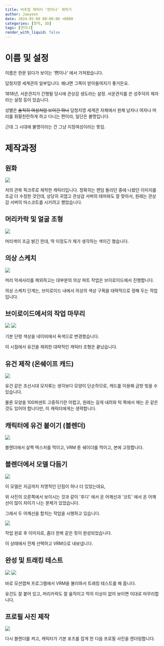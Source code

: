 ```yaml
---
title: 버추얼 캐릭터 '연이나' 제작기
author: Jaeyeon
date: 2024-05-08 00:00:00 +0800
categories: [창작, 3D]
tags: [연이나]
render_with_liquid: false
---
```


# 이름 및 설정

이름은 한문 읽다가 보이는 '然이나' 에서 가져왔습니다.

담청지영 세계관의 일부입니다. 왜냐면 그쪽이 받아들여지기 좋거든요.

1818년, 서운관지가 간행될 당시에 관상감 생도라는 설정. 서운관지를 쓴 성주덕의 제자라는 설정 등이 있습니다.

성별은 ~~솔직히 여성처럼 보이긴 하나~~ 담청지영 세계관 자체에서 원체 남자나 여자나 머리를 휘황찬란하게 하고 다니는 편이라, 일단은 불명입니다.

근데 그 시대에 불명이라는 건 그냥 지정여성이라는 뜻임.

# 제작과정

## 원화

![](https://peachtart2.s3.ap-northeast-1.amazonaws.com/tart/thumbnail-00a28821-b122-4e4e-bf2c-c02a45469693.webp)

저의 관복 픽크루로 제작한 캐릭터입니다. 정확히는 랜덤 돌리던 중에 나왔던 이미지를 조금 더 수정한 것인데, 상당히 귀엽고 관상감 서버의 테마와도 잘 맞아서, 원래는 관상감 서버의 마스코트를 시키려고 헀었습니다.

## 머리카락 및 얼굴 조형

![](https://peachtart2.s3.ap-northeast-1.amazonaws.com/tart/thumbnail-6ec95a7f-db69-4884-ae5c-063408930f34.webp)

머리색이 조금 밝긴 한데, 딱 이정도가 제가 생각하는 색이긴 했습니다.

## 의상 스케치

![](https://peachtart2.s3.ap-northeast-1.amazonaws.com/tart/webpublic-536bfc09-4e3c-4ba3-833e-78dca6f27fed.png)

머리 악세사리를 제외하고는 대부분의 의상 파트 작업은 브이로이드에서 진행합니다.

의상 스케치 단계는, 브이로이드 내에서 의상의 색상 구획을 대략적으로 정해 두는 작업입니다.

## 브이로이드에서의 작업 마무리

![](https://peachtart2.s3.ap-northeast-1.amazonaws.com/tart/webpublic-83062f1d-c0da-4175-b841-4e73df000f4f.png)
![](https://peachtart2.s3.ap-northeast-1.amazonaws.com/tart/webpublic-cc4e8390-ba94-4339-9b0f-de099357e6e8.png)

기본 단령 색상을 네이비에서 옥색으로 변경했습니다.

이 시점에서 유건을 제외한 대략적인 캐릭터 조형은 끝났습니다.

## 유건 제작 (온쉐이프 캐드)

![](https://peachtart2.s3.ap-northeast-1.amazonaws.com/tart/087a6feb-3edf-4e34-9394-391352516764.webp)

유건 같은 조선시대 모자류는 생각보다 모양이 단순하므로, 캐드를 이용해 금방 빚을 수 있습니다.

물론 모양을 100퍼센트 고증하기란 어렵고, 원래는 길게 내려와 턱 쪽에서 매는 끈 같은 것도 있어야 합니다만, 이 캐릭터에게는 생략합니다.

## 캐릭터에 유건 붙이기 (블렌더)

![](https://peachtart2.s3.ap-northeast-1.amazonaws.com/tart/41523b30-9e1b-4706-a22c-47c399bb25f1.webp)

블렌더에서 살짝 텍스처를 먹이고, VRM 툰 쉐이더를 먹이고, 본에 고정합니다.

## 블렌더에서 모델 다듬기

![](https://peachtart2.s3.ap-northeast-1.amazonaws.com/tart/c3eec88c-dc68-4e16-bf5e-34cf2362a9b7.webp)

이 모델은 지금까지 치명적인 단점이 하나 더 있었는데요,

위 사진의 오른쪽에서 보이시는 것과 같이 '후디' 에서 온 어깨선과 '코트' 에서 온 어깨선이 많이 차이가 나는 문제가 있었습니다.

그래서 두 어깨선을 합치는 작업을 시행하고 있습니다.

![](https://peachtart2.s3.ap-northeast-1.amazonaws.com/tart/90535e18-0a77-44d3-b981-b3af6a44d3d2.webp)

작업 완료 후 이미지로, 좀더 한복 같은 핏이 완성되었습니다.

이 상태에서 전체 선택하고 VRM으로 내보냅니다.

## 완성 및 트래킹 테스트

![](https://peachtart2.s3.ap-northeast-1.amazonaws.com/tart/7e591bf7-c204-4389-8f6e-2fed727e7511.webp) 
![](https://peachtart2.s3.ap-northeast-1.amazonaws.com/tart/fe21f4a3-6843-4b55-b287-a683b056efbd.webp)

바로 모션캡쳐 프로그램에서 VRM을 불러와서 트래킹 테스트를 해 줍니다.

유건도 잘 붙어 있고, 머리카락도 잘 움직이고 딱히 이상이 없어 보이면 이대로 마무리합니다.

## 프로필 사진 제작

![](https://peachtart2.s3.ap-northeast-1.amazonaws.com/tart/webpublic-c04fc17d-ce2c-4068-be9a-ae5d3dd70837.png)

다시 블렌더를 켜고, 캐릭터가 기본 포즈를 잡게 한 다음 프로필 사진을 렌더링합니다.